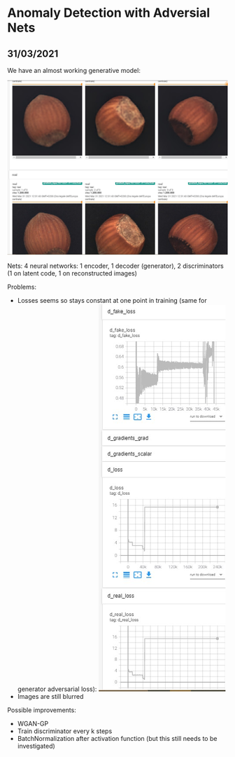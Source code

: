 # Anomaly Detection with Adversial Nets

## 31/03/2021

We have an almost working generative model:

![Generative results on MVTEC-AD hazelnuts](images/20210331result.jpg)

Nets:
    4 neural networks: 1 encoder, 1 decoder (generator), 2 discriminators (1 on latent code, 1 on reconstructed images)

Problems:
* Losses seems so stays constant at one point in training (same for generator adversarial loss): ![Losses are constant :(](images/20210331lossproblem.jpg)
* Images are still blurred

Possible improvements:
* WGAN-GP
* Train discriminator every k steps
* BatchNormalization after activation function (but this still needs to be investigated)